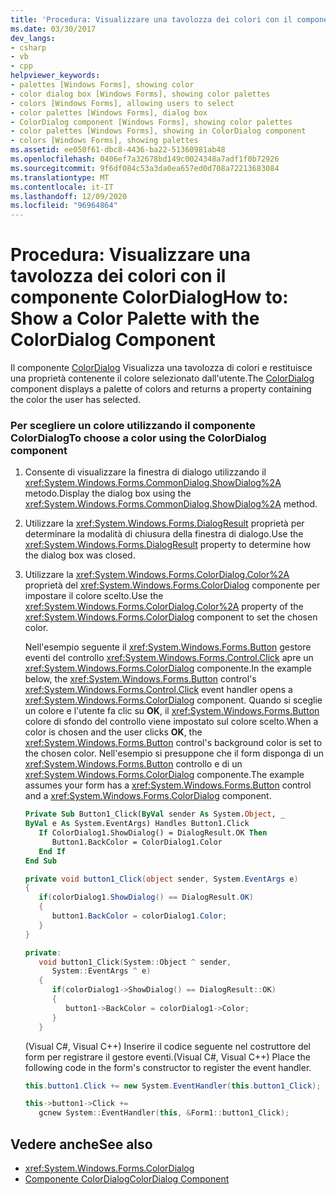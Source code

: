 ```yaml
---
title: 'Procedura: Visualizzare una tavolozza dei colori con il componente ColorDialog'
ms.date: 03/30/2017
dev_langs:
- csharp
- vb
- cpp
helpviewer_keywords:
- palettes [Windows Forms], showing color
- color dialog box [Windows Forms], showing color palettes
- colors [Windows Forms], allowing users to select
- color palettes [Windows Forms], dialog box
- ColorDialog component [Windows Forms], showing color palettes
- color palettes [Windows Forms], showing in ColorDialog component
- colors [Windows Forms], showing palettes
ms.assetid: ee050f61-dbc8-4436-ba22-51360981ab48
ms.openlocfilehash: 0406ef7a32678bd149c0024348a7adf1f0b72926
ms.sourcegitcommit: 9f6df084c53a3da0ea657ed0d708a72213683084
ms.translationtype: MT
ms.contentlocale: it-IT
ms.lasthandoff: 12/09/2020
ms.locfileid: "96964864"
---
```

# <a name="how-to-show-a-color-palette-with-the-colordialog-component"></a><span data-ttu-id="d1ef1-102">Procedura: Visualizzare una tavolozza dei colori con il componente ColorDialog</span><span class="sxs-lookup"><span data-stu-id="d1ef1-102">How to: Show a Color Palette with the ColorDialog Component</span></span>
<span data-ttu-id="d1ef1-103">Il componente [ColorDialog](colordialog-component-windows-forms.md) Visualizza una tavolozza di colori e restituisce una proprietà contenente il colore selezionato dall'utente.</span><span class="sxs-lookup"><span data-stu-id="d1ef1-103">The [ColorDialog](colordialog-component-windows-forms.md) component displays a palette of colors and returns a property containing the color the user has selected.</span></span>  
  
### <a name="to-choose-a-color-using-the-colordialog-component"></a><span data-ttu-id="d1ef1-104">Per scegliere un colore utilizzando il componente ColorDialog</span><span class="sxs-lookup"><span data-stu-id="d1ef1-104">To choose a color using the ColorDialog component</span></span>  
  
1. <span data-ttu-id="d1ef1-105">Consente di visualizzare la finestra di dialogo utilizzando il <xref:System.Windows.Forms.CommonDialog.ShowDialog%2A> metodo.</span><span class="sxs-lookup"><span data-stu-id="d1ef1-105">Display the dialog box using the <xref:System.Windows.Forms.CommonDialog.ShowDialog%2A> method.</span></span>  
  
2. <span data-ttu-id="d1ef1-106">Utilizzare la <xref:System.Windows.Forms.DialogResult> proprietà per determinare la modalità di chiusura della finestra di dialogo.</span><span class="sxs-lookup"><span data-stu-id="d1ef1-106">Use the <xref:System.Windows.Forms.DialogResult> property to determine how the dialog box was closed.</span></span>  
  
3. <span data-ttu-id="d1ef1-107">Utilizzare la <xref:System.Windows.Forms.ColorDialog.Color%2A> proprietà del <xref:System.Windows.Forms.ColorDialog> componente per impostare il colore scelto.</span><span class="sxs-lookup"><span data-stu-id="d1ef1-107">Use the <xref:System.Windows.Forms.ColorDialog.Color%2A> property of the <xref:System.Windows.Forms.ColorDialog> component to set the chosen color.</span></span>  
  
     <span data-ttu-id="d1ef1-108">Nell'esempio seguente il <xref:System.Windows.Forms.Button> gestore eventi del controllo <xref:System.Windows.Forms.Control.Click> apre un <xref:System.Windows.Forms.ColorDialog> componente.</span><span class="sxs-lookup"><span data-stu-id="d1ef1-108">In the example below, the <xref:System.Windows.Forms.Button> control's <xref:System.Windows.Forms.Control.Click> event handler opens a <xref:System.Windows.Forms.ColorDialog> component.</span></span> <span data-ttu-id="d1ef1-109">Quando si sceglie un colore e l'utente fa clic su **OK**, il <xref:System.Windows.Forms.Button> colore di sfondo del controllo viene impostato sul colore scelto.</span><span class="sxs-lookup"><span data-stu-id="d1ef1-109">When a color is chosen and the user clicks **OK**, the <xref:System.Windows.Forms.Button> control's background color is set to the chosen color.</span></span> <span data-ttu-id="d1ef1-110">Nell'esempio si presuppone che il form disponga di un <xref:System.Windows.Forms.Button> controllo e di un <xref:System.Windows.Forms.ColorDialog> componente.</span><span class="sxs-lookup"><span data-stu-id="d1ef1-110">The example assumes your form has a <xref:System.Windows.Forms.Button> control and a <xref:System.Windows.Forms.ColorDialog> component.</span></span>  
  
    ```vb  
    Private Sub Button1_Click(ByVal sender As System.Object, _  
    ByVal e As System.EventArgs) Handles Button1.Click  
       If ColorDialog1.ShowDialog() = DialogResult.OK Then  
          Button1.BackColor = ColorDialog1.Color  
       End If  
    End Sub  
    ```  
  
    ```csharp  
    private void button1_Click(object sender, System.EventArgs e)  
    {  
       if(colorDialog1.ShowDialog() == DialogResult.OK)  
       {  
          button1.BackColor = colorDialog1.Color;  
       }  
    }  
    ```  
  
    ```cpp  
    private:  
       void button1_Click(System::Object ^ sender,
          System::EventArgs ^ e)  
       {  
          if(colorDialog1->ShowDialog() == DialogResult::OK)  
          {  
             button1->BackColor = colorDialog1->Color;  
          }  
       }  
    ```  
  
     <span data-ttu-id="d1ef1-111">(Visual C#, Visual C++) Inserire il codice seguente nel costruttore del form per registrare il gestore eventi.</span><span class="sxs-lookup"><span data-stu-id="d1ef1-111">(Visual C#, Visual C++) Place the following code in the form's constructor to register the event handler.</span></span>  
  
    ```csharp  
    this.button1.Click += new System.EventHandler(this.button1_Click);  
    ```  
  
    ```cpp  
    this->button1->Click +=
       gcnew System::EventHandler(this, &Form1::button1_Click);  
    ```  
  
## <a name="see-also"></a><span data-ttu-id="d1ef1-112">Vedere anche</span><span class="sxs-lookup"><span data-stu-id="d1ef1-112">See also</span></span>

- <xref:System.Windows.Forms.ColorDialog>
- [<span data-ttu-id="d1ef1-113">Componente ColorDialog</span><span class="sxs-lookup"><span data-stu-id="d1ef1-113">ColorDialog Component</span></span>](colordialog-component-windows-forms.md)

